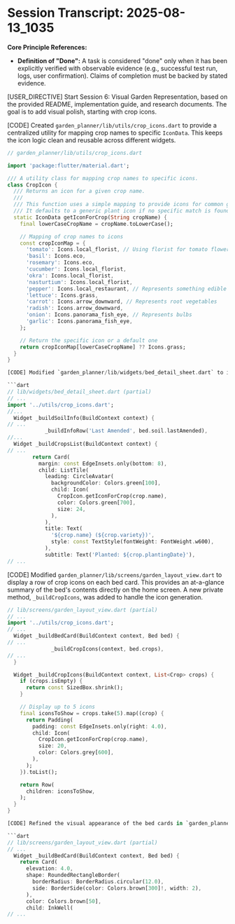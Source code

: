 # Session Transcript: 2025-08-13_1035

**Core Principle References:**
- **Definition of "Done":** A task is considered "done" only when it has been explicitly verified with observable evidence (e.g., successful test run, logs, user confirmation). Claims of completion must be backed by stated evidence.

[USER_DIRECTIVE] Start Session 6: Visual Garden Representation, based on the provided README, implementation guide, and research documents. The goal is to add visual polish, starting with crop icons.

[CODE] Created `garden_planner/lib/utils/crop_icons.dart` to provide a centralized utility for mapping crop names to specific `IconData`. This keeps the icon logic clean and reusable across different widgets.

```dart
// garden_planner/lib/utils/crop_icons.dart

import 'package:flutter/material.dart';

/// A utility class for mapping crop names to specific icons.
class CropIcon {
  /// Returns an icon for a given crop name.
  ///
  /// This function uses a simple mapping to provide icons for common garden crops.
  /// It defaults to a generic plant icon if no specific match is found.
  static IconData getIconForCrop(String cropName) {
    final lowerCaseCropName = cropName.toLowerCase();

    // Mapping of crop names to icons
    const cropIconMap = {
      'tomato': Icons.local_florist, // Using florist for tomato flowers
      'basil': Icons.eco,
      'rosemary': Icons.eco,
      'cucumber': Icons.local_florist,
      'okra': Icons.local_florist,
      'nasturtium': Icons.local_florist,
      'pepper': Icons.local_restaurant, // Represents something edible
      'lettuce': Icons.grass,
      'carrot': Icons.arrow_downward, // Represents root vegetables
      'radish': Icons.arrow_downward,
      'onion': Icons.panorama_fish_eye, // Represents bulbs
      'garlic': Icons.panorama_fish_eye,
    };

    // Return the specific icon or a default one
    return cropIconMap[lowerCaseCropName] ?? Icons.grass;
  }
}

[CODE] Modified `garden_planner/lib/widgets/bed_detail_sheet.dart` to integrate the `CropIcon` utility. This replaces the previous `CircleAvatar` with a descriptive icon for each crop, enhancing visual clarity. Also corrected property names to follow camelCase conventions (`lastAmended`, `plantingDate`).

```dart
// lib/widgets/bed_detail_sheet.dart (partial)
// ...
import '../utils/crop_icons.dart';
//...
  Widget _buildSoilInfo(BuildContext context) {
// ...
            _buildInfoRow('Last Amended', bed.soil.lastAmended),
//...
  Widget _buildCropsList(BuildContext context) {
// ...
        return Card(
          margin: const EdgeInsets.only(bottom: 8),
          child: ListTile(
            leading: CircleAvatar(
              backgroundColor: Colors.green[100],
              child: Icon(
                CropIcon.getIconForCrop(crop.name),
                color: Colors.green[700],
                size: 24,
              ),
            ),
            title: Text(
              '${crop.name} (${crop.variety})',
              style: const TextStyle(fontWeight: FontWeight.w600),
            ),
            subtitle: Text('Planted: ${crop.plantingDate}'),
// ...
```

[CODE] Modified `garden_planner/lib/screens/garden_layout_view.dart` to display a row of crop icons on each bed card. This provides an at-a-glance summary of the bed's contents directly on the home screen. A new private method, `_buildCropIcons`, was added to handle the icon generation.

```dart
// lib/screens/garden_layout_view.dart (partial)
// ...
import '../utils/crop_icons.dart';
// ...
  Widget _buildBedCard(BuildContext context, Bed bed) {
// ...
              _buildCropIcons(context, bed.crops),
// ...
  }

  Widget _buildCropIcons(BuildContext context, List<Crop> crops) {
    if (crops.isEmpty) {
      return const SizedBox.shrink();
    }

    // Display up to 5 icons
    final iconsToShow = crops.take(5).map((crop) {
      return Padding(
        padding: const EdgeInsets.only(right: 4.0),
        child: Icon(
          CropIcon.getIconForCrop(crop.name),
          size: 20,
          color: Colors.grey[600],
        ),
      );
    }).toList();

    return Row(
      children: iconsToShow,
    );
  }
}

[CODE] Refined the visual appearance of the bed cards in `garden_planner/lib/screens/garden_layout_view.dart`. The cards now have a brown border and a light brown background to better represent garden beds, making the UI more thematic.

```dart
// lib/screens/garden_layout_view.dart (partial)
// ...
  Widget _buildBedCard(BuildContext context, Bed bed) {
    return Card(
      elevation: 4.0,
      shape: RoundedRectangleBorder(
        borderRadius: BorderRadius.circular(12.0),
        side: BorderSide(color: Colors.brown[300]!, width: 2),
      ),
      color: Colors.brown[50],
      child: InkWell(
// ...
```
